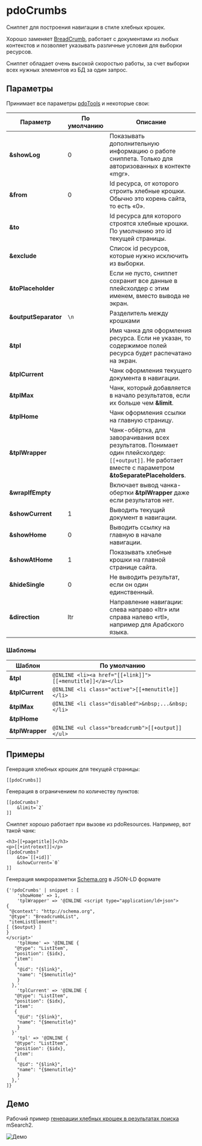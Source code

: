 # pdoCrumbs

Сниппет для построения навигации в стиле хлебных крошек.

Хорошо заменяет [BreadCrumb][1], работает с документами из любых контекстов и позволяет указывать различные условия для выборки ресурсов.

Сниппет обладает очень высокой скоростью работы, за счет выборки всех нужных элементов из БД за один запрос.

## Параметры

Принимает все параметры [pdoTools][2] и некоторые свои:

| Параметр             | По умолчанию | Описание                                                                                                                                                 |
| -------------------- | ------------ | -------------------------------------------------------------------------------------------------------------------------------------------------------- |
| **&showLog**         | 0            | Показывать дополнительную информацию о работе сниппета. Только для авторизованных в контекте «mgr».                                                      |
| **&from**            | 0            | Id ресурса, от которого строить хлебные крошки. Обычно это корень сайта, то есть «0».                                                                    |
| **&to**              |              | Id ресурса для которого строятся хлебные крошки. По умолчанию это id текущей страницы.                                                                   |
| **&exclude**         |              | Список id ресурсов, которые нужно исключить из выборки.                                                                                                  |
| **&toPlaceholder**   |              | Если не пусто, сниппет сохранит все данные в плейсхолдер с этим именем, вместо вывода не экран.                                                          |
| **&outputSeparator** | `\n`         | Разделитель между крошками                                                                                                                               |
| **&tpl**             |              | Имя чанка для оформления ресурса. Если не указан, то содержимое полей ресурса будет распечатано на экран.                                                |
| **&tplCurrent**      |              | Чанк оформления текущего документа в навигации.                                                                                                          |
| **&tplMax**          |              | Чанк, который добавляется в начало результатов, если их больше чем **&limit**.                                                                           |
| **&tplHome**         |              | Чанк оформления ссылки на главную страницу.                                                                                                              |
| **&tplWrapper**      |              | Чанк-обёртка, для заворачивания всех результатов. Понимает один плейсхолдер: `[[+output]]`. Не работает вместе с параметром **&toSeparatePlaceholders**. |
| **&wrapIfEmpty**     |              | Включает вывод чанка-обертки **&tplWrapper** даже если результатов нет.                                                                                  |
| **&showCurrent**     | 1            | Выводить текущий документ в навигации.                                                                                                                   |
| **&showHome**        | 0            | Выводить ссылку на главную в начале навигации.                                                                                                           |
| **&showAtHome**      | 1            | Показывать хлебные крошки на главной странице сайта.                                                                                                     |
| **&hideSingle**      | 0            | Не выводить результат, если он один единственный.                                                                                                        |
| **&direction**       | ltr          | Направление навигации: слева направо «ltr» или справа налево «rtl», например для Арабского языка.                                                        |

### Шаблоны

| Шаблон          | По умолчанию                                              |
| --------------- | --------------------------------------------------------- |
| **&tpl**        | `@INLINE <li><a href="[[+link]]">[[+menutitle]]</a></li>` |
| **&tplCurrent** | `@INLINE <li class="active">[[+menutitle]]</li>`          |
| **&tplMax**     | `@INLINE <li class="disabled">&nbsp;...&nbsp;</li>`       |
| **&tplHome**    | ` `                                                       |
| **&tplWrapper** | `@INLINE <ul class="breadcrumb">[[+output]]</ul>`         |

## Примеры

Генерация хлебных крошек для текущей страницы:

``` modx
[[pdoCrumbs]]
```

Генерация в ограничением по количеству пунктов:

``` modx
[[pdoCrumbs?
    &limit=`2`
]]
```

Сниппет хорошо работает при вызове из pdoResources. Например, вот такой чанк:

``` modx
<h3>[[+pagetitle]]</h3>
<p>[[+introtext]]</p>
[[pdoCrumbs?
    &to=`[[+id]]`
    &showCurrent=`0`
]]
```

Генерация микроразметки [Schema.org](http://Schema.org) в JSON-LD формате

```fenom
{'!pdoCrumbs' | snippet : [
    'showHome' => 1,
    'tplWrapper' => '@INLINE <script type="application/ld+json">
{
 "@context": "http://schema.org",
 "@type": "BreadcrumbList",
 "itemListElement":
[ {$output} ]
}
</script>'
    'tplHome' => '@INLINE {
   "@type": "ListItem",
   "position": {$idx},
   "item":
   {
    "@id": "{$link}",
    "name": "{$menutitle}"
    }
  },'
    'tplCurrent' => '@INLINE {
   "@type": "ListItem",
   "position": {$idx},
   "item":
   {
    "@id": "{$link}",
    "name": "{$menutitle}"
    }
  }'
    'tpl' => '@INLINE {
   "@type": "ListItem",
   "position": {$idx},
   "item":
   {
    "@id": "{$link}",
    "name": "{$menutitle}"
    }
  },'
]}
```

## Демо

Рабочий пример [генерации хлебных крошек в результатах поиска][3] mSearch2.

![Демо](https://file.modx.pro/files/a/f/4/af4033fffb71ad040e3ff2f6c01d9bf5.png)

[1]: http://rtfm.modx.com/extras/revo/breadcrumb
[2]: /components/pdotools/general-parameters
[3]: https://modx.pro/search?query=pdotools
